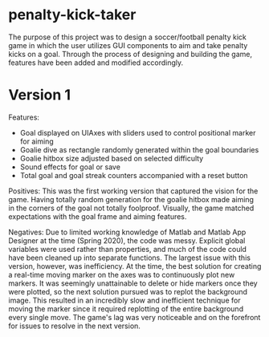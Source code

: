 # penalty-kick-taker

The purpose of this project was to design a soccer/football penalty kick game in which the user utilizes GUI components to aim and take penalty kicks on a goal. Through the process of designing and building the game, features have been added and modified accordingly.

# Version 1
Features:
<ul>
  <li>Goal displayed on UIAxes with sliders used to control positional marker for aiming</li>
  <li>Goalie dive as rectangle randomly generated within the goal boundaries</li>
  <li>Goalie hitbox size adjusted based on selected difficulty</li>
  <li>Sound effects for goal or save</li>
  <li>Total goal and goal streak counters accompanied with a reset button</li>
</ul>

Positives: This was the first working version that captured the vision for the game. Having totally random generation for the goalie hitbox made aiming in the corners of the goal not totally foolproof. Visually, the game matched expectations with the goal frame and aiming features.

Negatives: Due to limited working knowledge of Matlab and Matlab App Designer at the time (Spring 2020), the code was messy. Explicit global variables were used rather than properties, and much of the code could have been cleaned up into separate functions. The largest issue with this version, however, was inefficiency. At the time, the best solution for creating a real-time moving marker on the axes was to continuously plot new markers. It was seemingly unattainable to delete or hide markers once they were plotted, so the next solution pursued was to replot the background image. This resulted in an incredibly slow and inefficient technique for moving the marker since it required replotting of the entire background every single move. The game's lag was very noticeable and on the forefront for issues to resolve in the next version.

